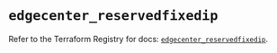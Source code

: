 # `edgecenter_reservedfixedip`

Refer to the Terraform Registry for docs: [`edgecenter_reservedfixedip`](https://registry.terraform.io/providers/edge-center/edgecenter/0.10.3/docs/resources/reservedfixedip).

